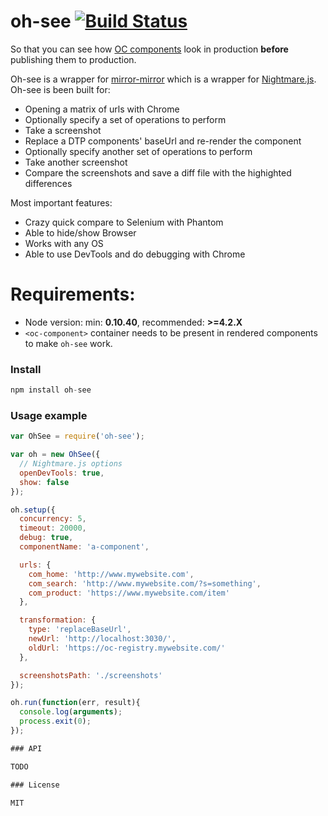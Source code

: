oh-see [![Build Status](https://secure.travis-ci.org/opentable/oh-see.png?branch=master)](http://travis-ci.org/opentable/oh-see)
======

So that you can see how [OC components](https://github.com/opentable/oc) look in production **before** publishing them to production.

Oh-see is a wrapper for [mirror-mirror](https://github.com/matteofigus/mirror-mirror) which is a wrapper for [Nightmare.js](https://github.com/segmentio/nightmare). Oh-see is been built for:

* Opening a matrix of urls with Chrome
* Optionally specify a set of operations to perform
* Take a screenshot
* Replace a DTP components' baseUrl and re-render the component
* Optionally specify another set of operations to perform
* Take another screenshot
* Compare the screenshots and save a diff file with the highighted differences

Most important features: 
* Crazy quick compare to Selenium with Phantom
* Able to hide/show Browser
* Works with any OS
* Able to use DevTools and do debugging with Chrome 

# Requirements:

* Node version: min: **0.10.40**, recommended: **>=4.2.X**
* `<oc-component>` container needs to be present in rendered components to make `oh-see` work.

### Install

```js
npm install oh-see
```

### Usage example

```js
var OhSee = require('oh-see');

var oh = new OhSee({
  // Nightmare.js options
  openDevTools: true,
  show: false
});

oh.setup({
  concurrency: 5,
  timeout: 20000,
  debug: true,
  componentName: 'a-component',

  urls: {
    com_home: 'http://www.mywebsite.com',
    com_search: 'http://www.mywebsite.com/?s=something',
    com_product: 'https://www.mywebsite.com/item'
  },

  transformation: {
    type: 'replaceBaseUrl',
    newUrl: 'http://localhost:3030/',
    oldUrl: 'https://oc-registry.mywebsite.com/'
  },

  screenshotsPath: './screenshots'
});

oh.run(function(err, result){
  console.log(arguments);
  process.exit(0);
});

### API

TODO

### License

MIT
